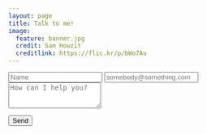 ```yaml
---
layout: page
title: Talk to me!
image:
  feature: banner.jpg
  credit: Sam Howzit
  creditlink: https://flic.kr/p/bWo7Au
---
```


<form action="http://formspree.io/eoj.robertson@yahoo.com" role="form" method="POST" class="form-stacked form-light">
    <input type="text" name="name" class="input mobile-block" placeholder="Name">  
    <input type="email" name="_replyto" class="input mobile-block" placeholder="somebody@something.com">
    <textarea type="text" name="content" class="input mobile-block" rows="3" placeholder="How can I help you?"></textarea> 
    <p>
    <input type="submit" class="btn btn-info" value="Send">
    </p>
    <input type="hidden" name="_next" value="//joe-robertson.github.io/thanks.html" />
  </form>
